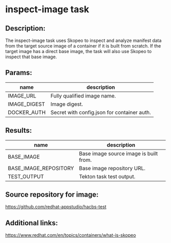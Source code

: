 # inspect-image task

## Description:
The inspect-image task uses Skopeo to inspect and analyze manifest data from the target source image of a
container if it is built from scratch. If the target image has a direct base image, the task will also use Skopeo to inspect
that base image.

## Params:

| name         | description                                 |
|--------------|---------------------------------------------|
| IMAGE_URL    | Fully qualified image name.                 |
| IMAGE_DIGEST | Image digest.                               |
| DOCKER_AUTH  | Secret with config.json for container auth. |

## Results:

| name                  | description                            |
|-----------------------|----------------------------------------|
| BASE_IMAGE            | Base image source image is built from. |
| BASE_IMAGE_REPOSITORY | Base image repository URL.             |
| TEST_OUTPUT     | Tekton task test output.               |

## Source repository for image:
https://github.com/redhat-appstudio/hacbs-test

## Additional links:
https://www.redhat.com/en/topics/containers/what-is-skopeo
